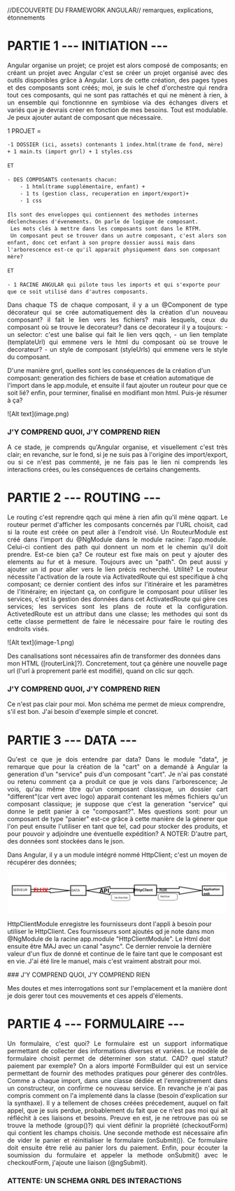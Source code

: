 //DECOUVERTE DU FRAMEWORK ANGULAR// remarques, explications, étonnements  
  

 
# PARTIE 1 --- INITIATION ---  
<p align="justify"> 
Angular organise un projet; ce projet est alors composé de composants; en créant un projet avec Angular c'est se créer un projet organisé avec des outils disponibles grâce à Angular. Lors de cette création, des pages types et des composants sont créés; moi, je suis le chef d'orchestre qui rendra tout ces composants, qui ne sont pas rattachés et qui ne mènent à rien, à un ensemble qui fonctionnne en symbiose via des échanges divers et variés que je devrais créer en fonction de mes besoins. Tout est modulable. Je peux ajouter autant de composant que nécessaire.  
</p>


1 PROJET =   

    -1 DOSSIER (ici, assets) contenants 1 index.html(trame de fond, mère) + 1 main.ts (import gnrl) + 1 styles.css 
  
    ET

    - DES COMPOSANTS contenants chacun:  
        - 1 html(trame supplémentaire, enfant) +   
        - 1 ts (gestion class, recuperation en import/export)+  
        - 1 css  

    Ils sont des enveloppes qui contiennent des methodes internes déclencheuses d'évenements. On parle de logique de composant.  
     Les mots clés à mettre dans les composants sont dans le RTFM. 
     Un composant peut se trouver dans un autre composant, c'est alors son enfant, donc cet enfant à son propre dossier aussi mais dans l'arborescence est-ce qu'il apparait physiquement dans son composant mère?

    ET  

    - 1 RACINE ANGULAR qui pilote tous les imports et qui s'exporte pour que ce soit utilisé dans d'autres composants.
<p align="justify">
Dans chaque TS de chaque composant, il y a un @Component de type décorateur qui se crée automatiquement dès la création d'un nouveau composant? il fait le lien vers les fichiers? mais lesquels, ceux du composant où se trouve le decorateur? dans ce decorateur il y a toujours: - un selector: c'est une balise qui fait le lien vers qqch, - un lien template (templateUrl)  qui emmene vers le html du composant où se trouve le decorateur? - un style de composant (styleUrls) qui emmene vers le style du composant.

D'une manière gnrl, quelles sont les conséquences de la création d'un composant: generation des fichiers de base et création automatique de l'import dans le app.module, et ensuite il faut ajouter un routeur pour que ce soit lié? enfin, pour terminer, finalisé en modifiant mon html. Puis-je résumer à ça?
</p>
![Alt text](image.png)

### J'Y COMPREND QUOI, J'Y COMPREND RIEN  
<p align="justify">
A ce stade, je comprends qu'Angular organise, et visuellement c'est très clair; en revanche, sur le fond, si je ne suis pas à l'origine des import/export, ou si ce n'est pas commenté, je ne fais pas le lien ni comprends les interactions crées, ou les conséquences de certains changements.
</p>

# PARTIE 2 --- ROUTING ---  
<p align="justify">
Le routing c'est reprendre qqch qui mène à rien afin qu'il mène qqpart. 
Le routeur permet d'afficher les composants concernés par l'URL choisit, cad si la route est créée on peut aller à l'endroit visé. 
Un RouteurModule est créé dans l'import du @NgModule dans le module racine: l'app.module. Celui-ci contient des path qui donnent un nom et le chemin qu'il doit prendre. Est-ce bien ça? 
Ce routeur est fixe mais on peut y ajouter des elements au fur et à mesure. Toujours avec un "path". On peut aussi y ajouter un id pour aller vers le lien précis recherché. Utilité?
Le routeur nécessite l'activation de la route via ActivatedRoute qui est specifique à chq composant; ce dernier contient des infos sur l'itinéraire et les paramètres de l'itinéraire; en injectant ça, on configure le composant pour utiliser les services, c'est la gestion des données dans cet ActivatedRoute qui gère ces services; les services sont les plans de route et la configuration.   
ActivetedRoute est un attribut dans une classe; les methodes qui sont ds cette classe permettent de faire le nécessaire pour faire le routing des endroits visés.  
</p>
![Alt text](image-1.png)

Des canalisations sont nécessaires afin de transformer des données dans mon HTML ([routerLink]?).
Concretement, tout ça génère une nouvelle page url (l'url à proprement parlé est modifié), quand on clic sur qqch. 

### J'Y COMPREND QUOI, J'Y COMPREND RIEN  

Ce n'est pas clair pour moi. Mon schéma me permet de mieux comprendre, s'il est bon. J'ai besoin d'exemple simple et concret. 


# PARTIE 3 --- DATA ---  
<p align="justify">
Qu'est ce que je dois entendre par data? 
Dans le module "data", je remarque que pour la création de la "cart" on a demandé à Angular la generation d'un "service" puis d'un composant "cart". Je n'ai pas constaté ou retenu comment ça a produit ce que je vois dans l'arborescence; Je vois, qu'au même titre qu'un composant classique, un dossier cart "different"(car vert avec logo) apparait contenant les mêmes fichiers qu'un composant classique; je suppose que c'est la generation "service" qui donne le petit panier à ce "composant?". Mes questions sont: pour un composant de type "panier" est-ce grâce à cette manière de la génerer que l'on peut ensuite l'utiliser en tant que tel, cad pour stocker des produits, et pour pouvoir y adjoindre une éventuelle expédition?
A NOTER:  
D'autre part, des données sont stockées dans le json.  

Dans Angular, il y a un module intégré nommé HttpClient; c'est un moyen de récupérer des données;  

![Alt text](image-3.png)

HttpClientModule enregistre les fournisseurs dont l'appli à besoin pour utiliser le HttpClient. Ces fournisseurs sont ajoutés qd je note dans mon @NgModule de la racine app.module "HttpClientModule".
Le Html doit ensuite être MAJ avec un canal "async". Ce dernier renvoie la dernière valeur d'un flux de donné et continue de le faire tant que le composant est en vie. J'ai été lire le manuel, mais c'est vraiment abstrait pour moi.  
</p>
### J'Y COMPREND QUOI, J'Y COMPREND RIEN  

Mes doutes et mes interrogations sont sur l'emplacement et la manière dont je dois gerer tout ces mouvements et ces appels d'élements.


# PARTIE 4  --- FORMULAIRE ---  

<p align="justify">
Un formulaire, c'est quoi? Le formulaire est un support informatique permettant de collecter des informations diverses et variées.
Le modèle de formulaire choisit permet de déterminer son statut. CAD? quel statut? paiement par exemple? 
On a alors importé FormBuilder qui est un service permettant de fournir des methodes pratiques pour génerer des contrôles. Comme a chaque import, dans une classe dédiée et l'enregistrement dans un constructeur, on confirme ce nouveau service. En revanche je n'ai pas compris comment on l'a implementé dans la classe (besoin d'explication sur la synthaxe). Il y a tellement de choses créées précedement, auquel on fait appel, que je suis perdue, probablement du fait que ce n'est pas moi qui ait réfléchit à ces liaisons et besoins. Preuve en est, je ne retrouve pas où se trouve la methode (group()?) qui vient définir la propriété (checkoutForm) qui contient les champs choisis.  
Une seconde methode est nécessaire afin de vider le panier et réinitialiser le formulaire (onSubmit()). Ce formulaire doit ensuite être relié au panier lors du paiement. Enfin, pour écouter la soumission du formulaire et appeler la methode onSubmit() avec le checkoutForm, j'ajoute une liaison (@ngSubmit).   
</p>


 ### ATTENTE: UN SCHEMA GNRL DES INTERACTIONS

